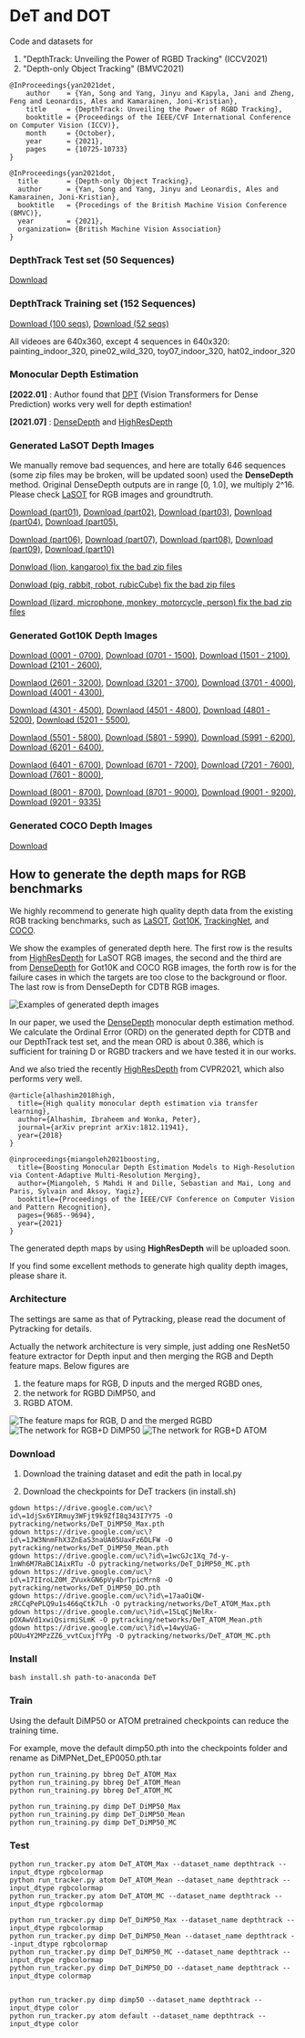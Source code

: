 # DeT and DOT
Code and datasets for 

1) "DepthTrack: Unveiling the Power of RGBD Tracking" (ICCV2021)
2) "Depth-only Object Tracking" (BMVC2021)

```
@InProceedings{yan2021det,
    author    = {Yan, Song and Yang, Jinyu and Kapyla, Jani and Zheng, Feng and Leonardis, Ales and Kamarainen, Joni-Kristian},
    title     = {DepthTrack: Unveiling the Power of RGBD Tracking},
    booktitle = {Proceedings of the IEEE/CVF International Conference on Computer Vision (ICCV)},
    month     = {October},
    year      = {2021},
    pages     = {10725-10733}
}

@InProceedings{yan2021dot,
  title       = {Depth-only Object Tracking},
  author      = {Yan, Song and Yang, Jinyu and Leonardis, Ales and Kamarainen, Joni-Kristian},
  booktitle   = {Procedings of the British Machine Vision Conference (BMVC)},
  year        = {2021},
  organization= {British Machine Vision Association}
}
```


### DepthTrack Test set (50 Sequences) 
[Download](https://doi.org/10.5281/zenodo.5792146)

### DepthTrack Training set (152 Sequences)
[Download (100 seqs)](https://doi.org/10.5281/zenodo.5794115),  [Download (52 seqs)](https://doi.org/10.5281/zenodo.5837926)

All videoes are 640x360, except 4 sequences in 640x320: painting_indoor_320, pine02_wild_320, toy07_indoor_320, hat02_indoor_320

### Monocular Depth Estimation 

**[2022.01]** : Author found that [DPT](https://github.com/isl-org/DPT) (Vision Transformers for Dense Prediction) works very well for depth estimation!

**[2021.07]** : [DenseDepth](https://github.com/ialhashim/DenseDepth) and [HighResDepth](http://yaksoy.github.io/highresdepth/) 

### Generated LaSOT Depth Images

We manually remove bad sequences, and here are totally 646 sequences (some zip files may be broken, will be updated soon) used the **DenseDepth** method. 
Original DenseDepth outputs are in range [0, 1.0], we multiply 2^16.
Please check [LaSOT](http://vision.cs.stonybrook.edu/~lasot/) for RGB images and groundtruth.

[Download (part01)](https://doi.org/10.5281/zenodo.5482985),
[Download (part02)](https://doi.org/10.5281/zenodo.5484168), 
[Download (part03)](https://doi.org/10.5281/zenodo.5493447),
[Download (part04)](https://doi.org/10.5281/zenodo.5493615),
[Download (part05)](https://doi.org/10.5281/zenodo.5494482),


[Download (part06)](https://doi.org/10.5281/zenodo.5494485),
[Download (part07)](https://doi.org/10.5281/zenodo.5495242),
[Download (part08)](https://doi.org/10.5281/zenodo.5495246),
[Download (part09)](https://doi.org/10.5281/zenodo.5495249),
[Download (part10)](https://doi.org/10.5281/zenodo.5495255)

[Donwload (lion, kangaroo) fix the bad zip files](https://doi.org/10.5281/zenodo.5840345)

[Donwload (pig, rabbit, robot, rubicCube) fix the bad zip files](https://doi.org/10.5281/zenodo.5840339)

[Download (lizard, microphone, monkey, motorcycle, person) fix the bad zip files](https://doi.org/10.5281/zenodo.5840343)

### Generated Got10K Depth Images

[Download (0001 - 0700)](https://doi.org/10.5281/zenodo.5799060), 
[Download (0701 - 1500)](https://doi.org/10.5281/zenodo.5799074), 
[Download (1501 - 2100)](https://doi.org/10.5281/zenodo.5799086),
[Download (2101 - 2600)](https://doi.org/10.5281/zenodo.5799712),

[Downlaod (2601 - 3200)](https://doi.org/10.5281/zenodo.5799718),
[Download (3201 - 3700)](https://doi.org/10.5281/zenodo.5801175),
[Download (3701 - 4000)](https://doi.org/10.5281/zenodo.5801182),
[Download (4001 - 4300)](https://doi.org/10.5281/zenodo.5801711),

[Download (4301 - 4500)](https://doi.org/10.5281/zenodo.5801742),
[Downlaod (4501 - 4800)](https://doi.org/10.5281/zenodo.5803032),
[Download (4801 - 5200)](https://doi.org/10.5281/zenodo.5803036),
[Download (5201 - 5500)](https://doi.org/10.5281/zenodo.5803038),

[Downlaod (5501 - 5800)](https://doi.org/10.5281/zenodo.5803042),
[Download (5801 - 5990)](https://doi.org/10.5281/zenodo.5803366),
[Download (5991 - 6200)](https://doi.org/10.5281/zenodo.5803368),
[Download (6201 - 6400)](https://doi.org/10.5281/zenodo.5803374),

[Downlaod (6401 - 6700)](https://doi.org/10.5281/zenodo.5803379),
[Download (6701 - 7200)](https://doi.org/10.5281/zenodo.5803592),
[Download (7201 - 7600)](https://doi.org/10.5281/zenodo.5803600),
[Download (7601 - 8000)](https://doi.org/10.5281/zenodo.5803604),

[Download (8001 - 8700)](https://doi.org/10.5281/zenodo.5804217),
[Download (8701 - 9000)](https://doi.org/10.5281/zenodo.5804219),
[Download (9001 - 9200)](https://doi.org/10.5281/zenodo.5804221),
[Download (9201 - 9335)](https://doi.org/10.5281/zenodo.5804223)

### Generated COCO Depth Images
[Download](https://doi.org/10.5281/zenodo.5795270)

## How to generate the depth maps for RGB benchmarks
We highly recommend to generate high quality depth data from the existing RGB tracking benchmarks,
such as [LaSOT](http://vision.cs.stonybrook.edu/~lasot/),
[Got10K](http://got-10k.aitestunion.com/),
[TrackingNet](https://tracking-net.org/), and
[COCO](https://cocodataset.org/#home).

We show the examples of generated depth here.
The first row is the results from [HighResDepth](http://yaksoy.github.io/highresdepth/) for LaSOT RGB images,
the second and the third are from [DenseDepth](https://github.com/ialhashim/DenseDepth) for Got10K and COCO RGB images,
the forth row is for the failure cases in which the targets are too close to the background or floor.
The last row is from DenseDepth for CDTB RGB images.

![Examples of generated depth images](imgs/generated_depth.png)

In our paper, we used the [DenseDepth](https://github.com/ialhashim/DenseDepth) monocular depth estimation method.
We calculate the Ordinal Error (ORD) on the generated depth for CDTB and our DepthTrack test set, and the mean ORD is about 0.386, which is sufficient for training D or RGBD trackers and we have tested it in our works.

And we also tried the recently [HighResDepth](http://yaksoy.github.io/highresdepth/) from CVPR2021, which also performs very well.

```
@article{alhashim2018high,
  title={High quality monocular depth estimation via transfer learning},
  author={Alhashim, Ibraheem and Wonka, Peter},
  journal={arXiv preprint arXiv:1812.11941},
  year={2018}
}

@inproceedings{miangoleh2021boosting,
  title={Boosting Monocular Depth Estimation Models to High-Resolution via Content-Adaptive Multi-Resolution Merging},
  author={Miangoleh, S Mahdi H and Dille, Sebastian and Mai, Long and Paris, Sylvain and Aksoy, Yagiz},
  booktitle={Proceedings of the IEEE/CVF Conference on Computer Vision and Pattern Recognition},
  pages={9685--9694},
  year={2021}
}
```


The generated depth maps by using **HighResDepth** will be uploaded soon.

If you find some excellent methods to generate high quality depth images, please share it.

### Architecture
The settings are same as that of Pytracking, please read the document of Pytracking for details.

Actually the network architecture is very simple, just adding one ResNet50 feature extractor for Depth input and then merging the RGB and Depth feature maps.
Below figures are
1) the feature maps for RGB, D inputs and the merged RGBD ones,
2) the network for RGBD DiMP50, and
3) RGBD ATOM.

![The feature maps for RGB, D and the merged RGBD](imgs/fig_featuremaps.png)
![The network for RGB+D DiMP50](imgs/figure_for_RGBD_DiMP50.png)
![The network for RGB+D ATOM](imgs/figure_for_RGBD_ATOM.png)


### Download
1) Download the training dataset and edit the path in local.py

2) Download the checkpoints for DeT trackers (in install.sh)
```
gdown https://drive.google.com/uc\?id\=1djSx6YIRmuy3WFjt9k9ZfI8q343I7Y75 -O pytracking/networks/DeT_DiMP50_Max.pth
gdown https://drive.google.com/uc\?id\=1JW3NnmFhX3ZnEaS3naUA05UaxFz6DLFW -O pytracking/networks/DeT_DiMP50_Mean.pth
gdown https://drive.google.com/uc\?id\=1wcGJc1Xq_7d-y-1nWh6M7RaBC1AixRTu -O pytracking/networks/DeT_DiMP50_MC.pth
gdown https://drive.google.com/uc\?id\=17IIroLZ0M_ZVuxkGN6pVy4brTpicMrn8 -O pytracking/networks/DeT_DiMP50_DO.pth
gdown https://drive.google.com/uc\?id\=17aaOiQW-zRCCqPePLQ9u1s466qCtk7Lh -O pytracking/networks/DeT_ATOM_Max.pth
gdown https://drive.google.com/uc\?id\=15LqCjNelRx-pOXAwVd1xwiQsirmiSLmK -O pytracking/networks/DeT_ATOM_Mean.pth
gdown https://drive.google.com/uc\?id\=14wyUaG-pOUu4Y2MPzZZ6_vvtCuxjfYPg -O pytracking/networks/DeT_ATOM_MC.pth
```

### Install
```
bash install.sh path-to-anaconda DeT
```

### Train
Using the default DiMP50 or ATOM pretrained checkpoints can reduce the training time.

For example, move the default dimp50.pth into the checkpoints folder and rename as DiMPNet_Det_EP0050.pth.tar

```
python run_training.py bbreg DeT_ATOM_Max
python run_training.py bbreg DeT_ATOM_Mean
python run_training.py bbreg DeT_ATOM_MC

python run_training.py dimp DeT_DiMP50_Max
python run_training.py dimp DeT_DiMP50_Mean
python run_training.py dimp DeT_DiMP50_MC
```

### Test
```
python run_tracker.py atom DeT_ATOM_Max --dataset_name depthtrack --input_dtype rgbcolormap
python run_tracker.py atom DeT_ATOM_Mean --dataset_name depthtrack --input_dtype rgbcolormap
python run_tracker.py atom DeT_ATOM_MC --dataset_name depthtrack --input_dtype rgbcolormap

python run_tracker.py dimp DeT_DiMP50_Max --dataset_name depthtrack --input_dtype rgbcolormap
python run_tracker.py dimp DeT_DiMP50_Mean --dataset_name depthtrack --input_dtype rgbcolormap
python run_tracker.py dimp DeT_DiMP50_MC --dataset_name depthtrack --input_dtype rgbcolormap
python run_tracker.py dimp DeT_DiMP50_DO --dataset_name depthtrack --input_dtype colormap


python run_tracker.py dimp dimp50 --dataset_name depthtrack --input_dtype color
python run_tracker.py atom default --dataset_name depthtrack --input_dtype color

```
